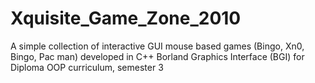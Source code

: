 # Xquisite_Game_Zone_2010
A simple collection of interactive GUI mouse based games (Bingo, Xn0, Bingo, Pac man) developed in C++ Borland Graphics Interface (BGI) for Diploma OOP curriculum, semester 3

